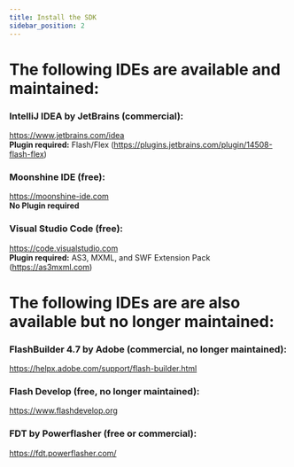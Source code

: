```yaml
---
title: Install the SDK
sidebar_position: 2
---
```


# The following IDEs are available and maintained:
  
  
### IntelliJ IDEA by JetBrains (commercial):  
https://www.jetbrains.com/idea  
**Plugin required:** Flash/Flex (https://plugins.jetbrains.com/plugin/14508-flash-flex)
  
  
### Moonshine IDE (free):  
https://moonshine-ide.com  
**No Plugin required**
  
  
### Visual Studio Code (free):  
https://code.visualstudio.com  
**Plugin required:** AS3, MXML, and SWF Extension Pack (https://as3mxml.com)
  
  
  
  
# The following IDEs are are also available but no longer maintained:
  
  
### FlashBuilder 4.7 by Adobe (commercial, no longer maintained):  
https://helpx.adobe.com/support/flash-builder.html
  
  
### Flash Develop (free, no longer maintained):  
https://www.flashdevelop.org
  
  
### FDT by Powerflasher (free or commercial):  
https://fdt.powerflasher.com/
